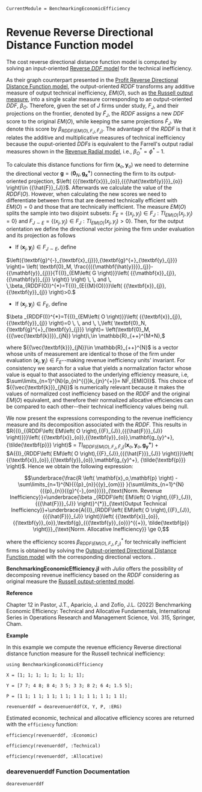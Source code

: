 ```@meta
CurrentModule = BenchmarkingEconomicEfficiency
```

# Revenue Reverse Directional Distance Function model

The cost reverse directional distance function model is computed by solving an input-oriented [Reverse *DDF* model](https://javierbarbero.github.io/DataEnvelopmentAnalysis.jl/stable/technical/reverseddf/) for the technical inefficiency.

As their graph counterpart presented in the [Profit Reverse Directional Distance Function model](@ref), the output-oriented $RDDF$ transforms any additive measure of output technical inefficiency, $EM(O)$, such as [the Russell output measure](https://javierbarbero.github.io/DataEnvelopmentAnalysis.jl/stable/technical/russell/#Russell-Output-Model), into a single scalar measure corresponding to an output-oriented $DDF$, $\beta_O$. Therefore, given the set of $J$ firms under study, ${F}_{J}$, and their projections on the frontier, denoted by ${\hat{F}_{J}}$, the $RDDF$ assigns a new $DDF$ score to the original $EM(O)$, while keeping the same projections ${\hat{F}_{J}}$. We  denote this score by $\beta_{RDDF(EM(O), F_J, \hat{F}_{J})}$. The advantage of the *RDDF* is that it relates the additive and multiplicative measures of technical inefficiency because the ouput-oriented *DDFs* is equivalent to the Farrell's output radial measures shown in the [Revenue Radial model](@ref), i.e., $\beta_O^{*}=\phi^*-1$. 
 
To calculate this distance functions for firm $\left( {{\mathbf{x}_o,\mathbf{y}_{o}}} \right)$ we need to determine the directional vector $\mathbf{g}= ({\textbf{0}_N},{\mathbf{g_{x}^+}})$ connecting the firm to its output-oriented projection, $\left( {{{\textbf{x}}}_{o}},{{{\hat{\textbf{y}}}}_{o}} \right)\in {{\hat{F}}_{J}}$. Afterwards we calculate the value of the $RDDF(O)$. However, when calculating the new scores we need to differentiate between firms that are deemed technically efficient with $EM(O)=0$ and those that are technically inefficient. The measure $EM(O)$ splits the sample into two disjoint subsets: ${{F}_{E}}=\left\{ \left( {{x}_{j}},{{y}_{j}} \right)\in {{F}_{J}}:T{{I}_{E{{M(O)}}}}\left( {{x}_{j}},{{y}_{j}} \right)=0 \right\}$ and ${{F}_{J\sim E}}=\left\{ \left( {{x}_{j}},{{y}_{j}} \right)\in {{F}_{J}}:T{{I}_{E{{M(O)}}}}\left( {{x}_{j}},{{y}_{j}} \right)>0 \right\}$. Then, for the output orientation we define the directional vector joining the firm under evaluation and its projection as follows   

+ If $\left( {{\textbf{x}}_{j}},{{\textbf{y}}_{j}} \right)\in {{F}_{J\sim E}}$, define 
	
$\left({\textbf{g}^{-}_{\textbf{x}_{j}}},{\textbf{g}^{+}_{\textbf{y}_{j}}} \right)= \left( \textbf{0}_M,  \frac{{{{\mathbf{\hat{y}}}}_{j}}-{{\mathbf{y}}_{j}}}{T{{I}_{EM\left( G \right)}}\left( {{\mathbf{x}}_{j}},{{\mathbf{y}}_{j}} \right)} \right) \, \,  and \, \,\beta_{RDDF(O)}^{*}=T{{I}_{E{{M}(O)}}}\left( {{\textbf{x}}_{j}},{{\textbf{y}}_{j}} \right)>0.$
	
+ If $\left( {{\textbf{x}}_{j}},{{\textbf{y}}_{j}} \right)\in {{F}_{E}}$, define 
	
$\beta _{RDDF(I)}^{*}=T{{I}_{EM\left( O \right)}}\left( {{\textbf{x}}_{j}},{{\textbf{y}}_{j}} \right)=0 \, \, and \, \,\left( \textbf{0}_N, {\textbf{g}^{+}_{\textbf{y}_{j}}} \right)= \left(\textbf{0}_M,{{{\vec{\textbf{k}}}}_{jN}} \right)\,\in \mathbb{R}_{++}^{M+N},$  

where ${{\vec{\textbf{k}}}_{jN}}\in \mathbb{R}_{++}^{N}$ is a vector whose units of measurement are identical to those of the firm under evaluation $\left( {{\textbf{x}}_{j}},{{\textbf{y}}_{j}} \right)\in {{F}_{E}}$--making revenue inefficiency units' invariant. For consistency we search for a value that yields a normalization factor whose value is equal to that associated to the underlying efficiency measure, i.e, $\sum\limits_{n=1}^{N}{p_{n}^{{}}k_{jn}^{+}}= NF_{EM(O)}$. This choice of ${{\vec{\textbf{k}}}_{jN}}$ is numerically relevant because it makes the values of normalized cost inefficiency based on the $RDDF$ and the original $EM(O)$ equivalent, and therefore their normalized allocative efficiencies can be compared to each other--their technical inefficiency values being null. 

We now present the expressions corresponding to the revenue inefficiency measure and its decomposition associated with the $RDDF$. This results in $R{{I}_{{RDDF\left( EM\left( O \right),{{F}_{J}},{{{\hat{F}}}_{J}} \right)}}}\left( {{\textbf{x}}_{o}},{{\textbf{y}}_{o}},\mathbf{g_{y}^+},{\tilde{\textbf{p}}} \right)$ = $T{{I}_{{RDDF\left( EM\left( O \right),{{F}_{J}},{{{\hat{F}}}_{J}} \right)}}}\left( {{\textbf{x}}_{o}},{{\textbf{y}}_{o},\mathbf{g_{y}^+}} \right)$ + $A{{I}_{RDDF\left( EM\left( O \right),{{F}_{J}},{{{\hat{F}}}_{J}} \right)}}\left( {{\textbf{x}}_{o}},{{\textbf{y}}_{o}},\mathbf{g_{y}^+}, {\tilde{\textbf{p}}} \right)$. Hence we obtain the following expression: 

```math
\underbrace{\frac{R \left( \mathbf{x}_o,\mathbf{p} \right) - \sum\limits_{n=1}^{N}{{{p}_{n}}{{y}_{om}}} }{\sum\limits_{n=1}^{N}{{{p}_{n}}{{g}^{-}_{on}}}}}_{\text{Norm. Revenue Inefficiency}}=\underbrace{\beta _{RDDF\left( EM\left( O \right),{{F}_{J}},{{{\hat{F}}}_{J}} \right)}^{*}}_{\text{Output Technical Inefficiency}}+\underbrace{A{{I}_{RDDF\left( EM\left( O \right),{{F}_{J}},{{{\hat{F}}}_{J}} \right)}\left( {{\textbf{x}}_{o}},{{\textbf{y}}_{o}},\textbf{g}_{{{\textbf{y}}_{o}}}^{{+}}, \tilde{\textbf{p}} \right)}}_{\text{Norm. Allocative Inefficiency}} \ge 0,
```

where the efficiency scores $\beta _{RDDF\left( EM\left( O \right),{{F}_{J}},{{{\hat{F}}}_{J}} \right)}^{*}$ for technically inefficient firms is obtained by solving the [Output-oriented Directional Distance Function model](https://javierbarbero.github.io/DataEnvelopmentAnalysis.jl/stable/technical/directional/) with the corresponding directional vectors. . 

**BenchmarkingEconomicEfficiency.jl** with *Julia* offers the possibility of decomposing revenue inefficiency based on the $RDDF$ considering as original measure the [Russell output-oriented model](https://javierbarbero.github.io/DataEnvelopmentAnalysis.jl/stable/technical/russell/#Russell-Output-Model). 

**Reference**

Chapter 12 in Pastor, J.T., Aparicio, J. and Zofío, J.L. (2022) Benchmarking Economic Efficiency: Technical and Allocative Fundamentals, International Series in Operations Research and Management Science, Vol. 315,  Springer, Cham. 

**Example**

In this example we compute the revenue efficiency Reverse directional distance function measure for the Russell technical inefficiency:
```@example revenuerddf
using BenchmarkingEconomicEfficiency

X = [1; 1; 1; 1; 1; 1; 1; 1];

Y = [7 7; 4 8; 8 4; 3 5; 3 3; 8 2; 6 4; 1.5 5];

P = [1 1; 1 1; 1 1; 1 1; 1 1; 1 1; 1 1; 1 1];

revenuerddf = dearevenuerddf(X, Y, P, :ERG)
```

Estimated economic, technical and allocative efficiency scores are returned with the `efficiency` function:
```@example revenuerddf
efficiency(revenuerddf, :Economic)
```

```@example revenuerddf
efficiency(revenuerddf, :Technical)
```

```@example revenuerddf
efficiency(revenuerddf, :Allocative)
```

### dearevenuerddf Function Documentation

```@docs
dearevenuerddf
```


